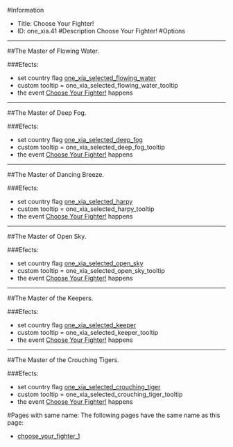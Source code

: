 #Information
 - Title: Choose Your Fighter!
 - ID: one_xia.41
#Description
Choose Your Fighter!
#Options

___
##The Master of Flowing Water.

###Efects:<ul><li>set country flag [one_xia_selected_flowing_water](../flags/one_xia_selected_flowing_water.md)</li><li>custom tooltip = one_xia_selected_flowing_water_tooltip</li><li>the event [Choose Your Fighter!](../events/choose_your_fighter.md) happens</li></ul>

___
##The Master of Deep Fog.

###Efects:<ul><li>set country flag [one_xia_selected_deep_fog](../flags/one_xia_selected_deep_fog.md)</li><li>custom tooltip = one_xia_selected_deep_fog_tooltip</li><li>the event [Choose Your Fighter!](../events/choose_your_fighter.md) happens</li></ul>

___
##The Master of Dancing Breeze.

###Efects:<ul><li>set country flag [one_xia_selected_harpy](../flags/one_xia_selected_harpy.md)</li><li>custom tooltip = one_xia_selected_harpy_tooltip</li><li>the event [Choose Your Fighter!](../events/choose_your_fighter.md) happens</li></ul>

___
##The Master of Open Sky.

###Efects:<ul><li>set country flag [one_xia_selected_open_sky](../flags/one_xia_selected_open_sky.md)</li><li>custom tooltip = one_xia_selected_open_sky_tooltip</li><li>the event [Choose Your Fighter!](../events/choose_your_fighter.md) happens</li></ul>

___
##The Master of the Keepers.

###Efects:<ul><li>set country flag [one_xia_selected_keeper](../flags/one_xia_selected_keeper.md)</li><li>custom tooltip = one_xia_selected_keeper_tooltip</li><li>the event [Choose Your Fighter!](../events/choose_your_fighter.md) happens</li></ul>

___
##The Master of the Crouching Tigers.

###Efects:<ul><li>set country flag [one_xia_selected_crouching_tiger](../flags/one_xia_selected_crouching_tiger.md)</li><li>custom tooltip = one_xia_selected_crouching_tiger_tooltip</li><li>the event [Choose Your Fighter!](../events/choose_your_fighter.md) happens</li></ul>


#Pages with same name:
The following pages have the same name as this page:
 - [choose_your_fighter_1](choose_your_fighter_1.md)
